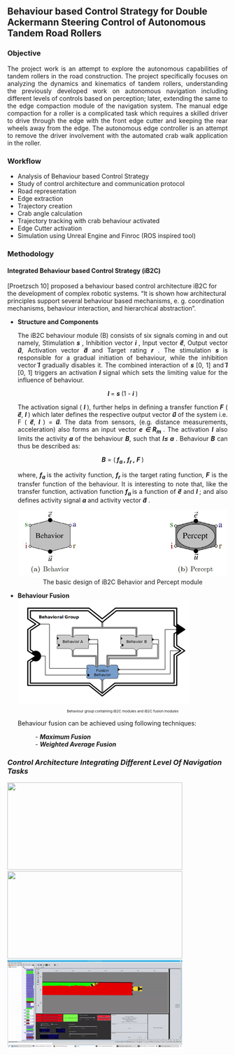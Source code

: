 ## Behaviour based Control Strategy for Double Ackermann Steering Control of Autonomous Tandem Road Rollers



### Objective

<p align="justify">
The project work is an attempt to explore the autonomous capabilities of tandem rollers in the road construction. The project specifically focuses on analyzing the dynamics and
kinematics of tandem rollers, understanding the previously developed work on autonomous navigation including different levels of controls based on perception; later, extending
the same to the edge compaction module of the navigation system. The manual edge compaction for a roller is a complicated task which requires a skilled driver to drive through the edge with the front edge cutter and keeping the rear wheels away from the edge. The autonomous edge controller is an attempt to remove the driver involvement with the automated crab walk application in the roller.  </p>

### Workflow

<ul>
<li> Analysis of Behaviour based Control Strategy </li>
<li> Study of control architecture and communication protocol </li>
<li> Road representation </li>
<li> Edge extraction </li>
<li> Trajectory creation </li>
<li> Crab angle calculation </li>
<li> Trajectory tracking with crab behaviour activated </li>
<li> Edge Cutter activation </li>
<li> Simulation using Unreal Engine and Finroc (ROS inspired tool) </li>
</ul>

### Methodology

#### Integrated Behaviour based Control Strategy (iB2C)

[Proetzsch 10] proposed a behaviour based control architecture iB2C for the development of complex robotic systems. “It is shown how architectural principles support several behaviour based mechanisms, e. g. coordination mechanisms, behaviour interaction, and hierarchical abstraction”.

<ul>
  <li> <b> Structure and Components </b> </li>
  <p align="justify">
  The iB2C behaviour module (B) consists of six signals coming in and out namely, Stimulation <b><i>s </i> </b>, Inhibition vector <b><i>i </i> </b>, Input vector <b> <i>e</i>&#8407;</b>, Output vector <b> <i>u</i>&#8407;</b>, Activation vector <b> <i>a</i>&#8407;</b> and Target rating <b><i>r </i> </b>. The stimulation <b><i>s </i> </b> is responsible for a gradual initiation of behaviour, while the inhibition vector <b> <i>i</i>&#8407;</b> gradually disables it. The combined interaction of <b><i>s </i> </b> [0, 1] and <b> <i>i</i>&#8407;</b> [0, 1] triggers an activation <b><i>l </i> </b> signal which sets the limiting value for the influence of behaviour. </p>
  
  <p align="center"> <b><i>l </i> </b> = <b><i>s </i> </b> (1 - <b><i>i </i> </b>) </p>
  
 <p align="justify"> The activation signal ( <b><i>l </i> </b> ), further helps in defining a transfer function <b><i>F</i></b> ( <b> <i>e</i>&#8407;</b>,  <b><i>l </i> </b> ) which later defines the respective output vector <b> <i>u</i>&#8407;</b> of the system i.e. F </i></b> ( <b> <i>e</i>&#8407;</b>,  <b><i>l </i> </b> ) = <b> <i>u</i>&#8407;</b>. The data from sensors, (e.g. distance measurements, acceleration) also forms an input vector <b> <i> e &#8712; R<sub>m </sub> </i> </b>. The activation <b> <i>l</i></b> also limits the activity <b> <i>a </i></b>  of the behaviour <b> <i>B</i></b>, such that <b> <i>l&#8804; a </i></b> . Behaviour  <b> <i>B</i></b> can thus be described as:</p>
<p align="center">  <b><i>B</i></b> = (<b><i> f<sub>a </sub> , f<sub>r</sub> , F </b></i>)  </p> 
 
<p align="justify">
where, <b><i> f<sub>a </sub> </b></i> is the activity function,  <b><i> f<sub>r</sub> </b></i> is the target rating function,  <b><i> F</b></i> is the transfer function
of the behaviour. It is interesting to note that, like the transfer function, activation function  <b><i> f<sub>a </sub> </b></i> is a function of <b> <i>e</i>&#8407;</b> and <b><i>l </i> </b> ; and also defines activity signal <b><i>a</i> </b>  and activity vector <b> <i>a</i>&#8407;</b> . </p>
  <p align="center">
  <img src="https://github.com/ayadav10491/Portfolio/blob/master/images/ib2c_structure_.JPG?raw=true"> 
   The basic design of iB2C Behavior and Percept module  </p> 
  
<li> <b> Behaviour Fusion </b> </li>

  <img src="https://github.com/ayadav10491/Portfolio/blob/master/images/fusion.png?raw=true"> 
   <p align="center" style="font-size:8px"> Behaviour group containing iB2C modules and iB2C fusion modules  </p> 

  Behaviour fusion can be achieved using following techniques: 
  <dl>
  <dd>- <b> <i> Maximum Fusion </i> </b> </dd>
  <dd>- <b> <i> Weighted Average Fusion <i/> </b> </dd>
  </dl>
</ul>


### Control Architecture Integrating Different Level Of Navigation Tasks 
<img src="https://github.com/ayadav10491/Portfolio/blob/master/images/robot_unreal.gif?raw=true" width="400" height="200">

<img src="https://github.com/ayadav10491/Portfolio/blob/master/images/robot_unreal.gif?raw=true" width="400" height="200">

<img src="https://github.com/ayadav10491/Portfolio/blob/master/images/robot_finroc.gif?raw=true"  width="400" height="200"/>
